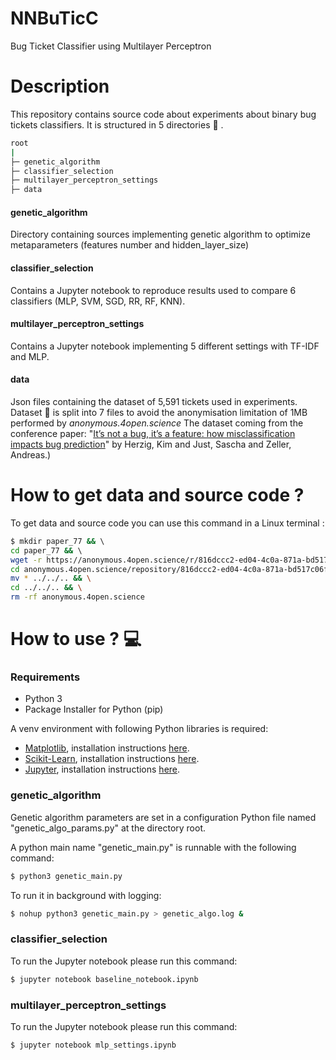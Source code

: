 # NNBuTicC
Bug Ticket Classifier using Multilayer Perceptron 

# Description
This repository contains source code about experiments about binary bug tickets classifiers.
It is structured in 5 directories :file_folder: .

```bash
root
|
├─ genetic_algorithm 
├─ classifier_selection 
├─ multilayer_perceptron_settings
├─ data
```


#### genetic_algorithm 
Directory containing sources implementing genetic algorithm to optimize metaparameters (features 
number and hidden_layer_size)

#### classifier_selection 
Contains a Jupyter notebook to reproduce results used to compare 6 classifiers (MLP, SVM, SGD, RR, RF, KNN).

####  multilayer_perceptron_settings
Contains a Jupyter notebook implementing 5 different settings with TF-IDF and MLP.

#### data
Json files containing the dataset of 5,591 tickets used in experiments. 
Dataset :scroll: is split into 7 files to avoid the anonymisation limitation of 1MB performed by _anonymous.4open.science_
The dataset coming from the conference paper: 
"[It’s not a bug, it’s a feature: how misclassification impacts bug prediction](https://www.microsoft.com/en-us/research/wp-content/uploads/2013/05/icse2013-bugclassify.pdf)" 
by Herzig, Kim and Just, Sascha and Zeller, Andreas.)

# How to get data and source code ? 

To get data and source code you can use this command in a Linux terminal : 
```bash
$ mkdir paper_77 && \ 
cd paper_77 && \ 
wget -r https://anonymous.4open.science/r/816dccc2-ed04-4c0a-871a-bd517c06fa5a/ && \ 
cd anonymous.4open.science/repository/816dccc2-ed04-4c0a-871a-bd517c06fa5a/ && \
mv * ../../.. && \
cd ../../.. && \
rm -rf anonymous.4open.science
```

# How to use ? :computer:

### Requirements 
* Python 3
* Package Installer for Python (pip)


A venv environment with following Python libraries is required:
* [Matplotlib](https://matplotlib.org), installation instructions 
[here](https://matplotlib.org/3.3.2/users/installing.html#).
* [Scikit-Learn](https://scikit-learn.org/), installation instructions 
[here](https://scikit-learn.org/stable/install.html#installation-instructions).
* [Jupyter](https://jupyter.org), installation instructions 
[here](https://jupyter.org/install).

### genetic_algorithm
Genetic algorithm parameters are set in a configuration Python file named "genetic_algo_params.py" at the directory root.

A python main name "genetic_main.py" is runnable with the following command:
```bash
$ python3 genetic_main.py
```

To run it in background with logging:
```bash
$ nohup python3 genetic_main.py > genetic_algo.log &
```

### classifier_selection
To run the Jupyter notebook please run this command:
```bash
$ jupyter notebook baseline_notebook.ipynb
```

###  multilayer_perceptron_settings
To run the Jupyter notebook please run this command:

```bash
$ jupyter notebook mlp_settings.ipynb
```